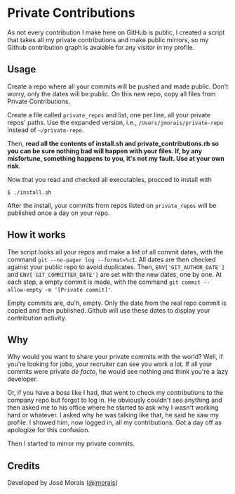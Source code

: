 # Private Contributions

As not every contribution I make here on GitHub is public, I created a script that
takes all my private contributions and make public mirrors, so my Github contribution
graph is avaiable for any visitor in my profile.

## Usage

Create a repo where all your commits will be pushed and made public. Don't worry,
only the dates will be public. On this new repo, copy all files from Private
Contributions.

Create a file called `private_repos` and list, one per line, all your private
repos' paths. Use the expanded version, i.e., `/Users/jmorais/private-repo` instead
of `~/private-repo`.

Then, **read all the contents of install.sh and private_contributions.rb so you
can be sure nothing bad will happen with your files. If, by any misfortune, something
happens to you, it's not my fault. Use at your own risk**.

Now that you read and checked all executables, procced to install with

```
$ ./install.sh
```

After the install, your commits from repos listed on `private_repos` will be
published once a day on your repo.

## How it works

The script looks all your repos and make a list of all commit dates, with the
command `git --no-pager log --format=%cI`. All dates are then checked against
your public repo to avoid duplicates. Then, `ENV['GIT_AUTHOR_DATE']` and
`ENV['GIT_COMMITTER_DATE']` are set with the new dates, one by one. At each
step, a empty commit is made, with the command `git commit --allow-empty -m '[Private commit]'`.

Empty commits are, du'h, empty. Only the date from the real repo commit is copied
and then published. Github will use these dates to display your contribution activity.

## Why

Why would you want to share your private commits with the world? Well, if you're
looking for jobs, your recruiter can see you work a lot. If all your commits were
private *de facto*, he would see nothing and think you're a lazy developer.

Or, if you have a boss like I had, that went to check my contributions to the
company repo but forgot to log in. He obviously couldn't see anything and then
asked me to his office where he started to ask why I wasn't working hard or whatever.
I asked why he was talking like that, he said he saw my profile. I showed him, now
logged in, all my contributions. Got a day off as apologize for this confusion.

Then I started to mirror my private commits.

## Credits

Developed by José Morais ([@jmorais](https://github.com/jmorais))
